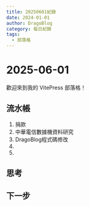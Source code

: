 ```yaml
---
title: 20250601紀錄
date: 2024-01-01
author: DragoBlog
category: 每日紀錄
tags:
  - 部落格
---
```


# 2025-06-01

<PostMeta />

歡迎來到我的 VitePress 部落格！

## 流水帳

1. 捐款
2. 中華電信數據機資料研究
3. DragoBlog程式碼修改
4. 
5. 

## 思考





## 下一步

